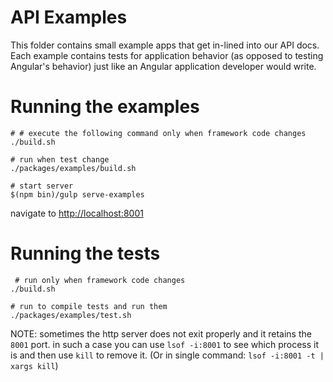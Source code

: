 # API Examples

This folder contains small example apps that get in-lined into our API docs.
Each example contains tests for application behavior (as opposed to testing Angular's
behavior) just like an Angular application developer would write.

# Running the examples

```
# # execute the following command only when framework code changes
./build.sh

# run when test change
./packages/examples/build.sh  

# start server
$(npm bin)/gulp serve-examples
```

navigate to [http://localhost:8001](http://localhost:8001)

# Running the tests

```
 # run only when framework code changes
./build.sh

# run to compile tests and run them
./packages/examples/test.sh
```

NOTE: sometimes the http server does not exit properly and it retains the `8001` port.
 in such a case you can use `lsof -i:8001` to see which process it is and then use `kill` 
 to remove it. (Or in single command: `lsof -i:8001 -t | xargs kill`)